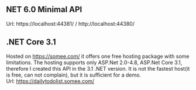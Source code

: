 ## NET 6.0 Minimal API 
Url: https://localhost:44381/ / http://localhost:44380/
 
## .NET Core 3.1
Hosted on https://somee.com/ it offers one free hosting package with some limitations. The hosting supports only ASP.Net 2.0-4.8, ASP.Net Core 3.1, therefore I created this API in the 3.1 .NET version. It is not the fastest host(it is free, can not complain), but it is sufficient for a demo.<br> 
Url: https://dailytodolist.somee.com/
